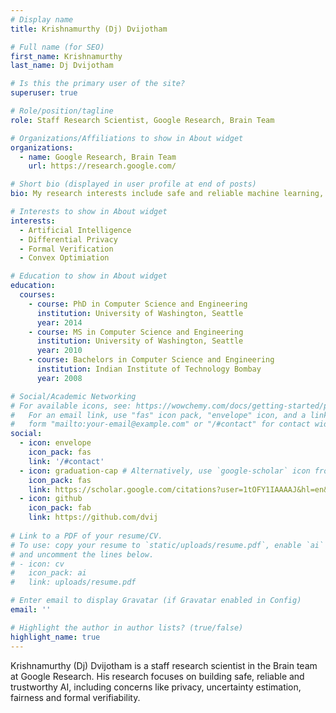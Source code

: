 ```yaml
---
# Display name
title: Krishnamurthy (Dj) Dvijotham

# Full name (for SEO)
first_name: Krishnamurthy
last_name: Dj Dvijotham

# Is this the primary user of the site?
superuser: true

# Role/position/tagline
role: Staff Research Scientist, Google Research, Brain Team

# Organizations/Affiliations to show in About widget
organizations:
  - name: Google Research, Brain Team
    url: https://research.google.com/

# Short bio (displayed in user profile at end of posts)
bio: My research interests include safe and reliable machine learning, spanning security, privacy, uncertainty estimation and human-AI collaboration.

# Interests to show in About widget
interests:
  - Artificial Intelligence
  - Differential Privacy
  - Formal Verification
  - Convex Optimiation

# Education to show in About widget
education:
  courses:
    - course: PhD in Computer Science and Engineering
      institution: University of Washington, Seattle
      year: 2014
    - course: MS in Computer Science and Engineering
      institution: University of Washington, Seattle
      year: 2010
    - course: Bachelors in Computer Science and Engineering
      institution: Indian Institute of Technology Bombay
      year: 2008

# Social/Academic Networking
# For available icons, see: https://wowchemy.com/docs/getting-started/page-builder/#icons
#   For an email link, use "fas" icon pack, "envelope" icon, and a link in the
#   form "mailto:your-email@example.com" or "/#contact" for contact widget.
social:
  - icon: envelope
    icon_pack: fas
    link: '/#contact'
  - icon: graduation-cap # Alternatively, use `google-scholar` icon from `ai` icon pack
    icon_pack: fas
    link: https://scholar.google.com/citations?user=1tOFY1IAAAAJ&hl=en&authuser=2
  - icon: github
    icon_pack: fab
    link: https://github.com/dvij
  
# Link to a PDF of your resume/CV.
# To use: copy your resume to `static/uploads/resume.pdf`, enable `ai` icons in `params.yaml`,
# and uncomment the lines below.
# - icon: cv
#   icon_pack: ai
#   link: uploads/resume.pdf

# Enter email to display Gravatar (if Gravatar enabled in Config)
email: ''

# Highlight the author in author lists? (true/false)
highlight_name: true
---
```


Krishnamurthy (Dj) Dvijotham is a staff research scientist in the Brain team at Google Research. His research focuses on building safe, reliable and trustworthy AI, including concerns like privacy, uncertainty estimation, fairness and formal verifiability.

